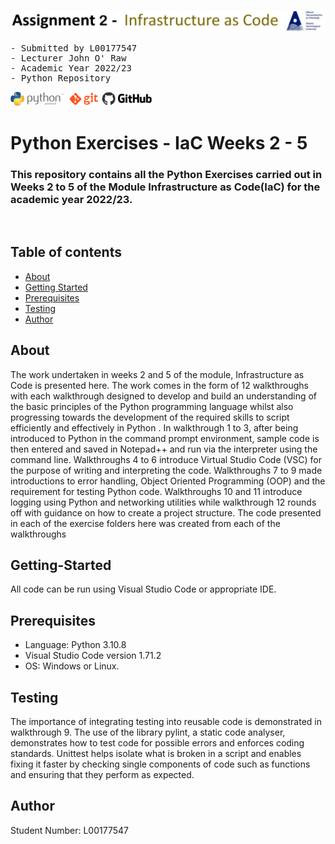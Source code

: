 ![img.png](./documentation/markdown/Banner.jpg)
<br/>
<pre>- Submitted by L00177547
- Lecturer John O' Raw                         
- Academic Year 2022/23
- Python Repository
</pre>
![img.png](./documentation/markdown/python-powered.gif) ![img.png](./documentation/markdown/Git.gif) ![img.png](./documentation/markdown/GitHub.gif)![img.png](./documentation/markdown/Github2.jpg) <br/>
# Python Exercises - IaC Weeks 2 - 5

### This repository contains all the Python Exercises carried out in Weeks 2 to 5 of the Module Infrastructure as Code(IaC) for the academic year 2022/23. 
<br/>

## Table of contents
- [About](#about)
- [Getting Started](#getting-started)
- [Prerequisites](#prerequisites)
- [Testing](#testing)
- [Author](#author)

## About
The  work undertaken in weeks 2 and 5 of the module, Infrastructure as Code is presented here. The work comes in the form of 12 walkthroughs with each walkthrough designed to develop and build an understanding of the basic principles of the Python programming language whilst also progressing towards the development of the required skills to script efficiently and effectively in Python . In walkthrough 1 to 3, after being introduced to Python in the command prompt environment, sample code is then entered and saved in Notepad++ and run via the interpreter using the command line. Walkthroughs 4 to 6 introduce Virtual Studio Code (VSC) for the purpose of writing and interpreting the code. Walkthroughs 7 to 9 made introductions to error handling, Object Oriented Programming (OOP) and the requirement for testing Python code. Walkthroughs 10 and 11 introduce logging using Python and networking utilities while walkthrough 12 rounds off with guidance on how to create a project structure. The code presented in each of the exercise folders here was created from each of the walkthroughs

## Getting-Started
All code can be run using Visual Studio Code or appropriate IDE.<br/>

## Prerequisites
- Language: Python 3.10.8
- Visual Studio Code version 1.71.2
- OS: Windows or Linux.

## Testing
The importance of integrating testing into reusable code is demonstrated in walkthrough 9. The use of the library pylint, a static code analyser, demonstrates how to test code for possible errors and enforces coding standards. Unittest helps isolate what is broken in a script and enables fixing it faster by checking single components of code such as functions and ensuring that they perform as expected. 


## Author
Student Number: L00177547


